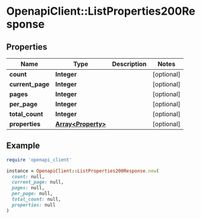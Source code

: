 # OpenapiClient::ListProperties200Response

## Properties

| Name | Type | Description | Notes |
| ---- | ---- | ----------- | ----- |
| **count** | **Integer** |  | [optional] |
| **current_page** | **Integer** |  | [optional] |
| **pages** | **Integer** |  | [optional] |
| **per_page** | **Integer** |  | [optional] |
| **total_count** | **Integer** |  | [optional] |
| **properties** | [**Array&lt;Property&gt;**](Property.md) |  | [optional] |

## Example

```ruby
require 'openapi_client'

instance = OpenapiClient::ListProperties200Response.new(
  count: null,
  current_page: null,
  pages: null,
  per_page: null,
  total_count: null,
  properties: null
)
```

